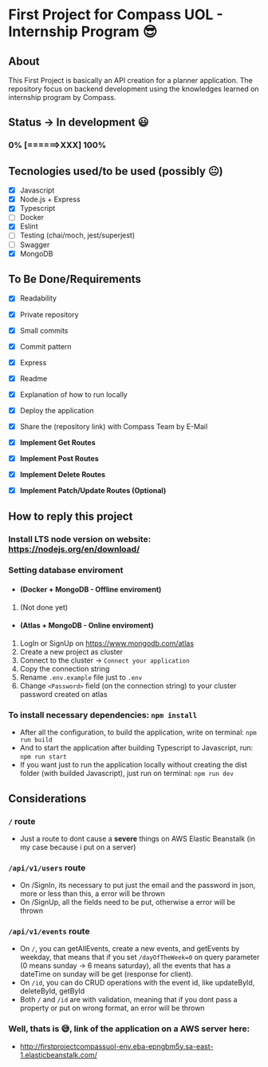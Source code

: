 # First Project for Compass UOL - Internship Program 😎

## About
This First Project is basically an API creation for a planner application. The repository focus on backend development using the knowledges learned on internship program by Compass.

## Status -> In development 😃
### 0% [======>XXX] 100%

## Tecnologies used/to be used (possibly 😐)
- [X] Javascript
- [X] Node.js + Express
- [X] Typescript
- [ ] Docker
- [X] Eslint
- [ ] Testing (chai/moch, jest/superjest)
- [ ] Swagger
- [X] MongoDB

## To Be Done/Requirements
- [X] Readability
- [X] Private repository
- [X] Small commits
- [X] Commit pattern
- [X] Express
- [X] Readme
- [X] Explanation of how to run locally
- [X] Deploy the application
- [X] Share the (repository link) with Compass Team by E-Mail
- [X] **Implement Get Routes**
- [X] **Implement Post Routes**
- [X] **Implement Delete Routes**
- [X] **Implement Patch/Update Routes (Optional)**


## How to reply this project

### Install LTS node version on website: https://nodejs.org/en/download/

### Setting database enviroment
- #### (Docker + MongoDB - Offline enviroment)
1. (Not done yet)

- #### (Atlas + MongoDB - Online enviroment)
1. LogIn or SignUp on https://www.mongodb.com/atlas
2. Create a new project as cluster
3. Connect to the cluster -> `Connect your application`
4. Copy the connection string
5. Rename `.env.example` file just to `.env`
6. Change `<Password>` field (on the connection string) to your cluster password created on atlas

### To install necessary dependencies: ```npm install```
- After all the configuration, to build the application, write on terminal: ```npm run build```
- And to start the application after building Typescript to Javascript, run: ```npm run start```
- If you want just to run the application locally without creating the dist folder (with builded Javascript), just run on terminal: ```npm run dev```


## Considerations

### `/` route
- Just a route to dont cause a **severe** things on AWS Elastic Beanstalk (in my case because i put on a server)

### `/api/v1/users` route
- On /SignIn, its necessary to put just the email and the password in json, more or less than this, a error will be thrown
- On /SignUp, all the fields need to be put, otherwise a error will be thrown

### `/api/v1/events` route
- On `/`, you can getAllEvents, create a new events, and getEvents by weekday, that means that if you set `/dayOfTheWeek=0` on query parameter (0 means sunday -> 6 means saturday), all the events that has a dateTime on sunday will be get (response for client).
- On `/id`, you can do CRUD operations with the event id, like updateById, deleteById, getById
- Both `/` and `/id` are with validation, meaning that if you dont pass a property or put on wrong format, an error will be thrown

### Well, thats is 😅, link of the application on a AWS server here: 
- http://firstprojectcompassuol-env.eba-epngbm5y.sa-east-1.elasticbeanstalk.com/ 

